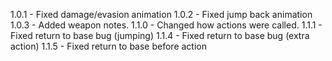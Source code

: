 1.0.1 - Fixed damage/evasion animation
1.0.2 - Fixed jump back animation
1.0.3 - Added weapon notes.
1.1.0 - Changed how actions were called.
1.1.1 - Fixed return to base bug (jumping)
1.1.4 - Fixed return to base bug (extra action)
1.1.5 - Fixed return to base before action